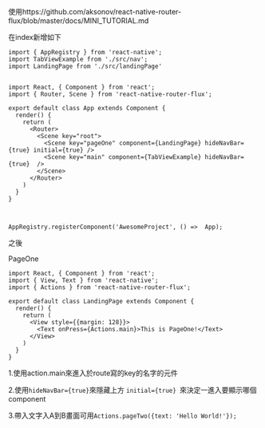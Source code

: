 使用https://github.com/aksonov/react-native-router-flux/blob/master/docs/MINI_TUTORIAL.md


在index新增如下


```
import { AppRegistry } from 'react-native';
import TabViewExample from './src/nav';
import LandingPage from './src/landingPage'


import React, { Component } from 'react';
import { Router, Scene } from 'react-native-router-flux';

export default class App extends Component {
  render() {
    return (
      <Router>
        <Scene key="root">
          <Scene key="pageOne" component={LandingPage} hideNavBar={true} initial={true} />
          <Scene key="main" component={TabViewExample} hideNavBar={true}  />
        </Scene>
      </Router>
    )
  }
}



AppRegistry.registerComponent('AwesomeProject', () =>  App);

```

之後

PageOne
```
import React, { Component } from 'react';
import { View, Text } from 'react-native';
import { Actions } from 'react-native-router-flux';

export default class LandingPage extends Component {
  render() {
    return (
      <View style={{margin: 128}}>
        <Text onPress={Actions.main}>This is PageOne!</Text>
      </View>
    )
  }
}
```


1.使用action.main來進入於route寫的key的名字的元件

2.使用`hideNavBar={true}`來隱藏上方 `initial={true} `來決定一進入要顯示哪個component

3.帶入文字入A到B畫面可用`Actions.pageTwo({text: 'Hello World!'}); `